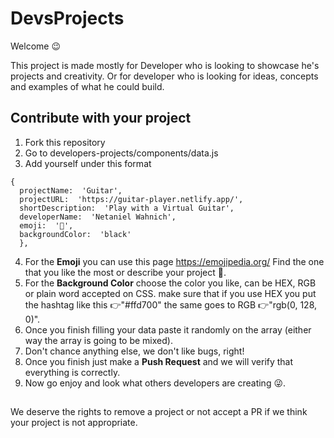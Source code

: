 # DevsProjects
Welcome 😉

This project is made mostly for Developer who is looking to showcase he's projects and creativity. Or for developer who is looking for ideas, concepts and examples of what he could build.

## Contribute with your project

1. Fork this repository 
2. Go to developers-projects/components/data.js
3. Add yourself under this format 
```  
{
  projectName:  'Guitar',
  projectURL:  'https://guitar-player.netlify.app/',
  shortDescription:  'Play with a Virtual Guitar',
  developerName:  'Netaniel Wahnich',
  emoji:  '🎸',
  backgroundColor:  'black'
  },
 ```

4. For the **Emoji** you can use this page https://emojipedia.org/ 
Find the one that you like the most or describe your project 🤯.
5. For the **Background Color** choose the color you like, can be HEX, RGB or plain word accepted on CSS. make sure that if you use HEX you put the hashtag like this 👉"#ffd700" the same goes to RGB 👉"rgb(0, 128, 0)".
6. Once you finish filling your data paste it randomly on the array (either way the array is going to be mixed).
7. Don't chance anything else, we don't like bugs, right!
8. Once you finish just make a **Push Request** and we will verify that everything is correctly.
9.  Now go enjoy and look what others developers are creating 😜.

## 
We deserve the rights to remove a project or not accept a PR if we think your project is not appropriate.
